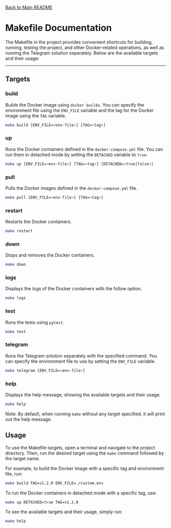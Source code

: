 [Back to Main README](../README.md)

# Makefile Documentation

The Makefile in the project provides convenient shortcuts for building, running, testing the project, and other Docker-related operations, as well as running the Telegram solution separately. Below are the available targets and their usage:

---

## Targets

### build

Builds the Docker image using `docker buildx`. You can specify the environment file using the `ENV_FILE` variable and the tag for the Docker image using the `TAG` variable.

```bash
make build [ENV_FILE=<env-file>] [TAG=<tag>]
```

### up

Runs the Docker containers defined in the `docker-compose.yml` file. You can run them in detached mode by setting the `DETACHED` variable to `true`.

```bash
make up [ENV_FILE=<env-file>] [TAG=<tag>] [DETACHED=<true|false>]
```

### pull

Pulls the Docker images defined in the `docker-compose.yml` file.

```bash
make pull [ENV_FILE=<env-file>] [TAG=<tag>]
```

### restart

Restarts the Docker containers.

```bash
make restart
```

### down

Stops and removes the Docker containers.

```bash
make down
```

### logs

Displays the logs of the Docker containers with the follow option.

```bash
make logs
```

### test

Runs the tests using `pytest`.

```bash
make test
```

### telegram

Runs the Telegram solution separately with the specified command. You can specify the environment file to use by setting the `ENV_FILE` variable.

```bash
make telegram [ENV_FILE=<env-file>]
```

### help

Displays the help message, showing the available targets and their usage.

```bash
make help
```

Note: By default, when running `make` without any target specified, it will print out the help message.

## Usage

To use the Makefile targets, open a terminal and navigate to the project directory. Then, run the desired target using the `make` command followed by the target name.

For example, to build the Docker image with a specific tag and environment file, run:

```bash
make build TAG=v1.2.0 ENV_FILE=./custom.env
```

To run the Docker containers in detached mode with a specific tag, use:

```bash
make up DETACHED=true TAG=v1.2.0
```

To see the available targets and their usage, simply run:

```bash
make help
```